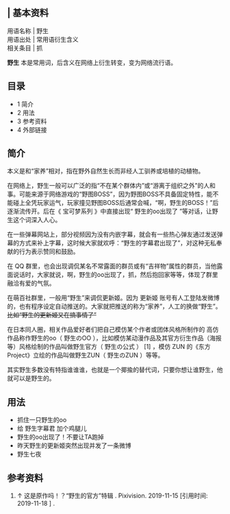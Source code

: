 |  **基本资料**  
---  
用语名称  |  野生   
用语出处  |  常用语衍生含义   
相关条目  |  抓   
  
**野生** 本是常用词，后含义在网络上衍生转变，变为网络流行语。

##  目录

  * 1  简介 
  * 2  用法 
  * 3  参考资料 
  * 4  外部链接 

##  简介

本义是和“家养”相对，指在野外自然生长而非经人工驯养或培植的动植物。

在网络上，野生一般可以广泛的指“不在某个群体内”或“游离于组织之外”的人和事。可能来源于网络游戏的“野图BOSS”，因为野图BOSS不具备固定特性，能不能碰上全凭玩家运气，玩家撞见野图BOSS后通常会喊，“啊，野生的BOSS！”后逐渐流传开。后在《
宝可梦系列  》中直接出现“  野生的oo出现了  ”等对话，让野生这个词深入人心。

在一些弹幕网站上，部分视频因为没有内嵌字幕，就会有一些热心弹友通过发送弹幕的方式来补上字幕，这时候大家就欢呼：“野生的字幕君出现了”，对这种无私奉献的行为表示赞同和鼓励。

在  QQ
群里，也会出现调侃某名不常露面的群员或有“吉祥物”属性的群员，当他露面说话时，大家就说，啊，野生的oo出现了，抓，然后抱回家等等，体现了群里融洽有爱的气氛。

在萌百社群里，一般用“野生”来调侃更新姬。因为  更新姬  账号有人工登陆发微博的，也有程序设定自动推送的。大家就把推送的称为“家养”，人工的换做“野生”。
~~比如“野生的更新姬又在搞事情了”~~

在日本同人圈，相关作品爱好者们把自己模仿某个作者或团体风格所制作的  高仿  作品称作野生的oo（  野生のOO
），比如模仿某动漫作品及其官方衍生作品（海报等）风格绘制的作品叫做野生官方（  野生の公式  ）  [1]  ，模仿  ZUN
的《东方Project》立绘的作品叫做野生ZUN（  野生のZUN  ）等等。

其实野生多数没有特指谁谁谁，也就是一个揶揄的替代词，只要你想让谁野生，他就可以是野生的。

##  用法

  * 抓住一只野生的oo 
  * 给  野生字幕君  加个鸡腿儿 
  * 野生的oo出现了！不要让TA跑掉 
  * 昨天野生的更新姬突然出现并发了一条微博 
  * 野生七夜 

##  参考资料

  1. ↑  这是原作吗！？“野生的官方”特辑  . Pixivision. 2019-11-15  [引用时间:  2019-11-18  ]  . 